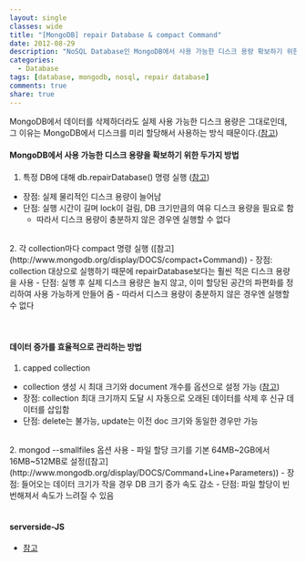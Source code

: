 ```yaml
---
layout: single
classes: wide
title: "[MongoDB] repair Database & compact Command"
date: 2012-08-29
description: "NoSQL Database인 MongoDB에서 사용 가능한 디스크 용량 확보하기 위한 두 가지 방법에 대해서 정리한 글입니다. 두 가지 방법은 각각 db.repairDatabase() 명령과 collection 별로 compact 명령을 실행하는 것입니다."
categories:
  - Database
tags: [database, mongodb, nosql, repair database]
comments: true
share: true
---
```


MongoDB에서 데이터를 삭제하더라도 실제 사용 가능한 디스크 용량은 그대로인데,
그 이유는 MongoDB에서 디스크를 미리 할당해서 사용하는 방식 때문이다.([참고](http://www.mongodb.org/display/DOCS/Excessive+Disk+Space))
<br />

#### MongoDB에서 사용 가능한 디스크 용량을 확보하기 위한 두가지 방법
1. 특정 DB에 대해 db.repairDatabase() 명령 실행 ([참고](http://www.mongodb.org/display/DOCS/Durability+and+Repair))
  - 장점: 실제 물리적인 디스크 용량이 늘어남
  - 단점: 실행 시간이 길며 lock이 걸림, DB 크기만큼의 여유 디스크 용량을 필요로 함
    - 따라서 디스크 용량이 충분하지 않은 경우엔 실행할 수 없다
  <br />
2. 각 collection마다 compact 명령 실행 ([참고](http://www.mongodb.org/display/DOCS/compact+Command))
  - 장점: collection 대상으로 실행하기 때문에 repairDatabase보다는 훨씬 적은 디스크 용량을 사용
  - 단점: 실행 후 실제 디스크 용량은 늘지 않고, 이미 할당된 공간의 파편화를 정리하여 사용 가능하게 만들어 줌
    - 따라서 디스크 용량이 충분하지 않은 경우엔 실행할 수 없다
  <br />
<br /><br />


#### 데이터 증가를 효율적으로 관리하는 방법
1. capped collection
  - collection 생성 시 최대 크기와 document 개수를 옵션으로 설정 가능 ([참고](http://www.mongodb.org/display/DOCS/Capped+Collections))
  - 장점: collection 최대 크기까지 도달 시 자동으로 오래된 데이터를 삭제 후 신규 데이터를 삽입함
  - 단점: delete는 불가능, update는 이전 doc 크기와 동일한 경우만 가능
  <br />
2. mongod --smallfiles 옵션 사용
  - 파일 할당 크기를 기본 64MB~2GB에서 16MB~512MB로 설정([참고](http://www.mongodb.org/display/DOCS/Command+Line+Parameters))
  - 장점: 들어오는 데이터 크기가 작을 경우 DB 크기 증가 속도 감소
  - 단점: 파일 할당이 빈번해져서 속도가 느려질 수 있음
<br /><br />

#### serverside-JS
- [참고](http://stackoverflow.com/questions/4555938/auto-compact-the-deleted-space-in-mongodb/4560096#4560096)
